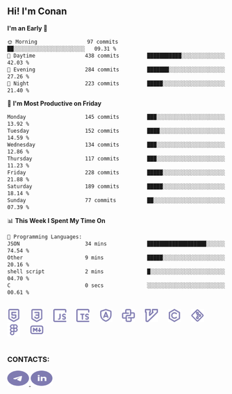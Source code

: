 ## Hi! I'm Conan

<!--START_SECTION:waka-->
**I'm an Early 🐤** 

```text
🌞 Morning                97 commits          ██░░░░░░░░░░░░░░░░░░░░░░░   09.31 % 
🌆 Daytime                438 commits         ███████████░░░░░░░░░░░░░░   42.03 % 
🌃 Evening                284 commits         ███████░░░░░░░░░░░░░░░░░░   27.26 % 
🌙 Night                  223 commits         █████░░░░░░░░░░░░░░░░░░░░   21.40 % 
```
📅 **I'm Most Productive on Friday** 

```text
Monday                   145 commits         ███░░░░░░░░░░░░░░░░░░░░░░   13.92 % 
Tuesday                  152 commits         ████░░░░░░░░░░░░░░░░░░░░░   14.59 % 
Wednesday                134 commits         ███░░░░░░░░░░░░░░░░░░░░░░   12.86 % 
Thursday                 117 commits         ███░░░░░░░░░░░░░░░░░░░░░░   11.23 % 
Friday                   228 commits         █████░░░░░░░░░░░░░░░░░░░░   21.88 % 
Saturday                 189 commits         █████░░░░░░░░░░░░░░░░░░░░   18.14 % 
Sunday                   77 commits          ██░░░░░░░░░░░░░░░░░░░░░░░   07.39 % 
```


📊 **This Week I Spent My Time On** 

```text
💬 Programming Languages: 
JSON                     34 mins             ███████████████████░░░░░░   74.54 % 
Other                    9 mins              █████░░░░░░░░░░░░░░░░░░░░   20.16 % 
shell script             2 mins              █░░░░░░░░░░░░░░░░░░░░░░░░   04.70 % 
C                        0 secs              ░░░░░░░░░░░░░░░░░░░░░░░░░   00.61 % 
```


<!--END_SECTION:waka-->


<br>

<div align="left">
  <img src="icons/skills/html.svg" height="30" alt="html5"/>
  <img width="15"/>
  <img src="icons/skills/css.svg" height="30" alt="css"/>
    <img width="15"/>
  <img src="icons/skills/javascript.svg" height="30" alt="javascript"/>
  <img width="15"/>
  <img src="icons/skills/typescript.svg" height="30" alt="typescript"/>
  <img width="15"/>
  <img src="icons/skills/angular.svg" height="30" alt="angular"/>
  <img width="15"/>
  <img src="icons/skills/python.svg" height="30" alt="python"/>
  <img width="15"/>
  <img src="icons/skills/vim.svg" height="30" alt="vim"  />
  <img width="15"/>
  <img src="icons/skills/c.svg" height="30" alt="c"/>
  <img width="15"/>
  <img src="icons/skills/git.svg" height="30" alt="git"/>
  <img width="15"/>
  <img src="icons/skills/figma.svg" height="30" alt="figma"/>
  <img width="15"/>
  <img src="icons/skills/markdown.svg" height="30" alt="markdown"/>
</div>

<br>


### CONTACTS:

<div align="left">
  <a href="https://t.me/gkkconan">
    <img src="icons/contacts/telegram.svg" width="50" height="35" alt="telegram"/>
  </a>
  <a href="https://www.linkedin.com/in/gkkconan">
    <img src="icons/contacts/linkedin.svg" width="50" height="35" alt="linkedin"/>
  </a>
</div>
